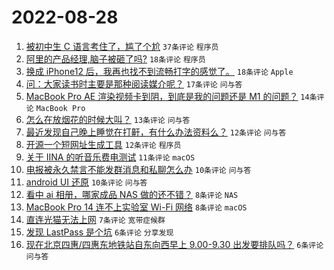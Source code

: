 # 2022-08-28

1. [被初中生 C 语言考住了，尴了个尬](https://www.v2ex.com/t/875942) `37条评论` `程序员`
1. [阿里的产品经理,脑子被砸了吗?](https://www.v2ex.com/t/875957) `18条评论` `程序员`
1. [换成 iPhone12 后，我再也找不到流畅打字的感觉了。](https://www.v2ex.com/t/875954) `18条评论` `Apple`
1. [问：大家读书时主要是那种阅读媒介呢？](https://www.v2ex.com/t/875948) `17条评论` `问与答`
1. [MacBook Pro AE 渲染视频卡到阴，到底是我的问题还是 M1 的问题？](https://www.v2ex.com/t/875932) `14条评论` `MacBook Pro`
1. [怎么在放烟花的时候大叫？](https://www.v2ex.com/t/875930) `13条评论` `问与答`
1. [最近发现自己晚上睡觉在打鼾，有什么办法资料么？](https://www.v2ex.com/t/875945) `12条评论` `问与答`
1. [开源一个短网址生成工具](https://www.v2ex.com/t/875924) `12条评论` `程序员`
1. [关于 IINA 的听音乐费电测试](https://www.v2ex.com/t/875926) `11条评论` `macOS`
1. [电报被永久禁言不能发群消息和私聊怎么办](https://www.v2ex.com/t/875938) `10条评论` `问与答`
1. [android UI 还原](https://www.v2ex.com/t/875925) `10条评论` `问与答`
1. [看中 ai 相册，哪家成品 NAS 做的还不错？](https://www.v2ex.com/t/875949) `8条评论` `NAS`
1. [MacBook Pro 14 连不上实验室 Wi-Fi 网络](https://www.v2ex.com/t/875931) `8条评论` `macOS`
1. [直连光猫无法上网](https://www.v2ex.com/t/875937) `7条评论` `宽带症候群`
1. [发现 LastPass 是个坑](https://www.v2ex.com/t/875964) `6条评论` `分享发现`
1. [现在北京四惠/四惠东地铁站自东向西早上 9.00-9.30 出发要排队吗？](https://www.v2ex.com/t/875919) `6条评论` `问与答`
